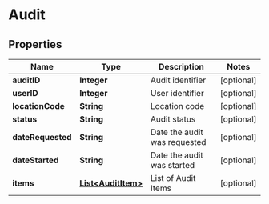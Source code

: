 
# Audit

## Properties
Name | Type | Description | Notes
------------ | ------------- | ------------- | -------------
**auditID** | **Integer** | Audit identifier |  [optional]
**userID** | **Integer** | User identifier |  [optional]
**locationCode** | **String** | Location code |  [optional]
**status** | **String** | Audit status |  [optional]
**dateRequested** | **String** | Date the audit was requested |  [optional]
**dateStarted** | **String** | Date the audit was started |  [optional]
**items** | [**List&lt;AuditItem&gt;**](AuditItem.md) | List of Audit Items |  [optional]



